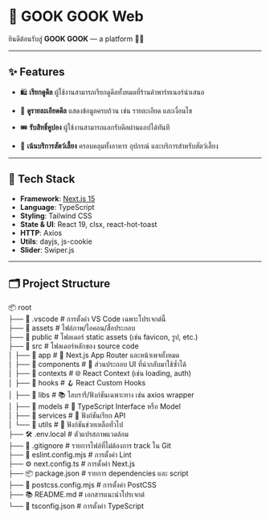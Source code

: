 # 🐾 GOOK GOOK Web

ยินดีต้อนรับสู่ **GOOK GOOK** — a platform 🐶🐱

---

## ✨ Features

- 🛍️ **เรียกดูดีล**
  ผู้ใช้งานสามารถเรียกดูดีลทั้งหมดที่ร้านค้าพาร์ทเนอร์นำเสนอ

- 📄 **ดูรายละเอียดดีล**
  แสดงข้อมูลครบถ้วน เช่น รายละเอียด และเงื่อนไข

- 🎟️ **รับสิทธิ์คูปอง**
  ผู้ใช้งานสามารถแลกรับดีลผ่านแอปได้ทันที

- 🐾 **เน้นบริการสัตว์เลี้ยง**
  ครอบคลุมทั้งอาหาร อุปกรณ์ และบริการสำหรับสัตว์เลี้ยง

---

## 🧱 Tech Stack

* **Framework**: [Next.js 15](https://nextjs.org/)
* **Language**: TypeScript
* **Styling**: Tailwind CSS
* **State & UI**: React 19, clsx, react-hot-toast
* **HTTP**: Axios
* **Utils**: dayjs, js-cookie
* **Slider**: Swiper.js

---

## 🗂️ Project Structure

📦 root  
├── 📁 .vscode               # การตั้งค่า VS Code เฉพาะโปรเจกต์นี้  
├── 📁 assets                # ไฟล์ภาพ/ไอคอน/สื่อประกอบ  
├── 📁 public                # โฟลเดอร์ static assets (เช่น favicon, รูป, etc.)  
├── 📁 src                   # โฟลเดอร์หลักของ source code  
│   ├── 📁 app               # 🔁 Next.js App Router และหน้าเพจทั้งหมด  
│   ├── 📁 components        # 🧩 ส่วนประกอบ UI ที่นำกลับมาใช้ซ้ำได้  
│   ├── 📁 contexts          # 🌐 React Context (เช่น loading, auth)  
│   ├── 📁 hooks             # 🪝 React Custom Hooks  
│   ├── 📁 libs              # 📚 ไลบรารี/ฟังก์ชันเฉพาะทาง เช่น axios wrapper  
│   ├── 📁 models            # 🧾 TypeScript Interface หรือ Model  
│   ├── 📁 services          # 📡 ฟังก์ชันเรียก API  
│   └── 📁 utils             # 🔧 ฟังก์ชันช่วยเหลือทั่วไป  
├── 🛠️ .env.local            # ตัวแปรสภาพแวดล้อม  
├── 🧹 .gitignore            # รายการไฟล์ที่ไม่ต้องการ track ใน Git  
├── 📏 eslint.config.mjs     # การตั้งค่า Lint  
├── ⚙️ next.config.ts        # การตั้งค่า Next.js  
├── 📦 package.json          # รายการ dependencies และ script  
├── 🔐 postcss.config.mjs    # การตั้งค่า PostCSS  
├── 📚 README.md             # เอกสารแนะนำโปรเจกต์  
└── 🧱 tsconfig.json         # การตั้งค่า TypeScript  